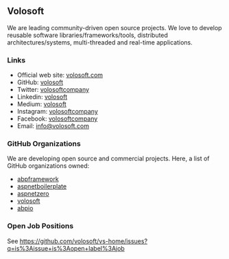 ## Volosoft

We are leading community-driven open source projects. We love to develop reusable software libraries/frameworks/tools, distributed architectures/systems, multi-threaded and real-time applications.

### Links

* Official web site: [volosoft.com](https://volosoft.com/)
* GitHub: [volosoft](https://github.com/volosoft/)
* Twitter: [volosoftcompany](https://twitter.com/volosoftcompany)
* Linkedin: [volosoft](https://www.linkedin.com/company/volosoft/)
* Medium: [volosoft](https://medium.com/volosoft)
* Instagram: [volosoftcompany](https://www.instagram.com/volosoftcompany/)
* Facebook: [volosoftcompany](https://www.facebook.com/volosoftcompany/)
* Email: info@volosoft.com

### GitHub Organizations

We are developing open source and commercial projects. Here, a list of GitHub organizations owned:

* [abpframework](https://github.com/abpframework/)
* [aspnetboilerplate](https://github.com/aspnetboilerplate/)
* [aspnetzero](https://github.com/aspnetzero/)
* [volosoft](https://github.com/volosoft/)
* [abpio](https://github.com/abpio)

### Open Job Positions

See https://github.com/volosoft/vs-home/issues?q=is%3Aissue+is%3Aopen+label%3Ajob
